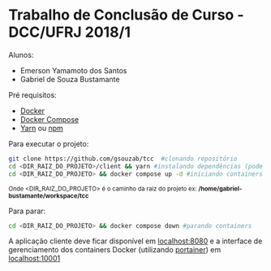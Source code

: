 # Trabalho de Conclusão de Curso - DCC/UFRJ 2018/1

Alunos:
- Emerson Yamamoto dos Santos
- Gabriel de Souza Bustamante

Pré requisitos:
- [Docker](https://docs.docker.com/install/)
- [Docker Compose](https://docs.docker.com/compose/install/)
- [Yarn](https://yarnpkg.com/en/docs/install) ou [npm](https://www.npmjs.com/get-npm)

Para executar o projeto:
``` sh
git clone https://github.com/gsouzab/tcc  #clonando repositório
cd <DIR_RAIZ_DO_PROJETO>/client && yarn #instalando dependências (pode substituir yarn por npm install)
cd <DIR_RAIZ_DO_PROJETO> && docker compose up -d #iniciando containers
```

<sup> Onde <DIR_RAIZ_DO_PROJETO> é o caminho da raiz do projeto ex: **/home/gabriel-bustamante/workspace/tcc** </sup>

Para parar:
``` sh
cd <DIR_RAIZ_DO_PROJETO> && docker compose down #parando containers
```

A aplicação cliente deve ficar disponível em [localhost:8080](http://localhost:8080) e a interface de gerenciamento dos containers Docker (utilizando [portainer](https://github.com/portainer/portainer)) em [localhost:10001](http://localhost:10001)
